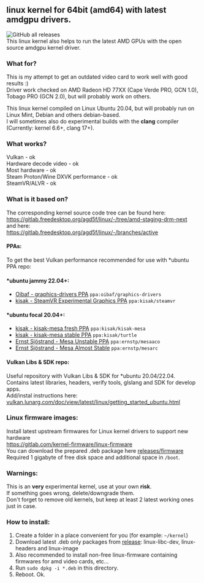 ## linux kernel for 64bit (amd64) with latest amdgpu drivers.

![GitHub all releases](https://img.shields.io/github/downloads/Mr-Precise/linux-kernel-with-amdgpu-bin/total?color=%23477CE0&label=Total%20downloads%3A&style=flat-square)  
This linux kernel also helps to run the latest AMD GPUs with the open source amdgpu kernel driver. 
### What for?
This is my attempt to get an outdated video card to work well with good results :)  
Driver work checked on AMD Radeon HD 77XX (Cape Verde PRO, GCN 1.0), Tobago PRO (GCN 2.0), but will probably work on others.  

This linux kernel compiled on Linux Ubuntu 20.04, but will probably run on Linux Mint, Debian and others debian-based.  
I will sometimes also do experimental builds with the **clang** compiler (Currently: kernel 6.6+, clang 17+).

### What works?
Vulkan - ok  
Hardware decode video - ok  
Most hardware - ok  
Steam Proton/Wine DXVK performance - ok  
SteamVR/ALVR - ok

### What is it based on?
The corresponding kernel source code tree can be found here:  
https://gitlab.freedesktop.org/agd5f/linux/-/tree/amd-staging-drm-next  
and here:  
https://gitlab.freedesktop.org/agd5f/linux/-/branches/active

#### PPAs:
To get the best Vulkan performance recommended for use with *ubuntu PPA repo:
#### *ubuntu jammy 22.04+:  
- [Oibaf - graphics-drivers PPA](https://launchpad.net/~oibaf/+archive/ubuntu/graphics-drivers) `ppa:oibaf/graphics-drivers`  
- [kisak - SteamVR Experimental Graphics PPA](https://launchpad.net/~kisak/+archive/ubuntu/steamvr) `ppa:kisak/steamvr`  
#### *ubuntu focal 20.04+:  
- [kisak - kisak-mesa fresh PPA](https://launchpad.net/~kisak/+archive/ubuntu/kisak-mesa) `ppa:kisak/kisak-mesa`  
- [kisak - kisak-mesa stable PPA](https://launchpad.net/~kisak/+archive/ubuntu/turtle) `ppa:kisak/turtle`  
- [Ernst Sjöstrand - Mesa Unstable PPA](https://launchpad.net/~ernstp/+archive/ubuntu/mesaaco) `ppa:ernstp/mesaaco`  
- [Ernst Sjöstrand - Mesa Almost Stable](https://launchpad.net/~ernstp/+archive/ubuntu/mesarc) `ppa:ernstp/mesarc`  

#### Vulkan Libs & SDK repo:
Useful repository with Vulkan Libs & SDK for *ubuntu 20.04/22.04.  
Contains latest libraries, headers, verify tools, glslang and SDK for develop apps.  
Add/instal instructions here: 
[vulkan.lunarg.com/doc/view/latest/linux/getting_started_ubuntu.html](https://vulkan.lunarg.com/doc/view/latest/linux/getting_started_ubuntu.html)

### Linux firmware images:
Install latest upstream firmwares for Linux kernel drivers to support new hardware  
https://gitlab.com/kernel-firmware/linux-firmware  
You can download the prepared .deb package here [releases/firmware](https://github.com/Mr-Precise/linux-kernel-with-amdgpu-bin/releases/tag/firmware)  
Required 1 gigabyte of free disk space and additional space in `/boot`.

### Warnings:
This is an **very** experimental kernel, use at your own **risk**.  
If something goes wrong, delete/downgrade them.  
Don't forget to remove old kernels, but keep at least 2 latest working ones just in case.

### How to install:
1. Create a folder in a place convenient for you (for example: `~/kernel`)
2. Download latest .deb only packages from [release](https://github.com/Mr-Precise/linux-kernel-with-amdgpu-bin/releases): linux-libc-dev, linux-headers and linux-image
3. Also recommended to install non-free linux-firmware containing firmwares for amd video cards, etc...
4. Run `sudo dpkg -i *.deb` in this directory.
5. Reboot. Ok.  
